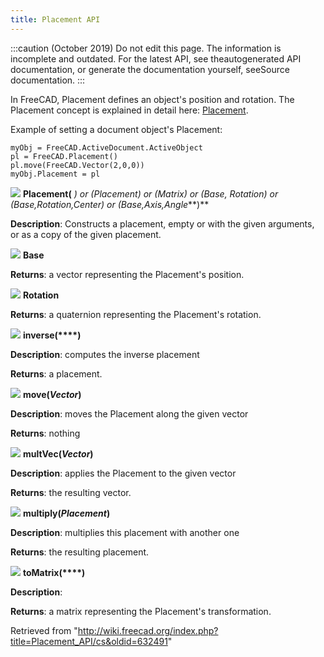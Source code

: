 ```yaml
---
title: Placement API
---
```

:::caution
(October 2019) Do not edit this page. The information is incomplete and outdated. For the latest API, see theautogenerated API documentation, or generate the documentation yourself, seeSource documentation.
:::

In FreeCAD, Placement defines an object's position and rotation. The Placement concept is explained in detail here: [Placement](/Placement "Placement").

Example of setting a document object's Placement:

```
myObj = FreeCAD.ActiveDocument.ActiveObject
pl = FreeCAD.Placement()
pl.move(FreeCAD.Vector(2,0,0))
myObj.Placement = pl

```

![](/images/Class.png) **Placement(** *) or (Placement) or (Matrix) or (Base, Rotation) or (Base,Rotation,Center) or (Base,Axis,Angle***)**

**Description**: Constructs a placement, empty or with the given arguments, or as a copy of the given placement.

![](/images/Property.png) **Base**

**Returns**: a vector representing the Placement's position.

![](/images/Property.png) **Rotation**

**Returns**: a quaternion representing the Placement's rotation.

![](/images/Method.png) **inverse(****)**

**Description**: computes the inverse placement

**Returns**: a placement.

![](/images/Method.png) **move(***Vector***)**

**Description**: moves the Placement along the given vector

**Returns**: nothing

![](/images/Method.png) **multVec(***Vector***)**

**Description**: applies the Placement to the given vector

**Returns**: the resulting vector.

![](/images/Method.png) **multiply(***Placement***)**

**Description**: multiplies this placement with another one

**Returns**: the resulting placement.

![](/images/Method.png) **toMatrix(****)**

**Description**:

**Returns**: a matrix representing the Placement's transformation.

Retrieved from "<http://wiki.freecad.org/index.php?title=Placement_API/cs&oldid=632491>"